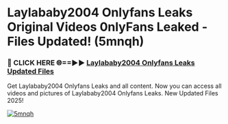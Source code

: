 # Laylababy2004 Onlyfans Leaks Original Videos 0nlyFans Leaked - Files Updated! (5mnqh)

<h3>🔴 CLICK HERE 🌐==►► <a href="https://tinyurl.com/3hn5wdd3" rel="nofollow">Laylababy2004 Onlyfans Leaks Updated Files</a></h3>

Get Laylababy2004 Onlyfans Leaks and all content. Now you can access all videos and pictures of Laylababy2004 Onlyfans Leaks. New Updated Files 2025!

[![5mnqh](https://i.imgur.com/4HnBqBT.gif)](https://tinyurl.com/3hn5wdd3)
